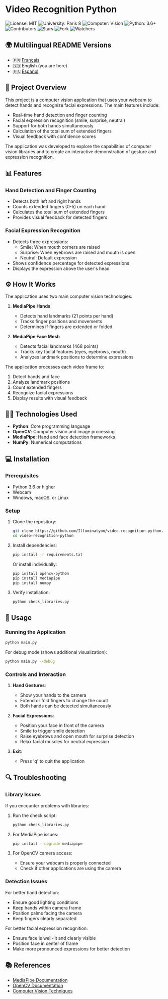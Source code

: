 # Video Recognition Python

![License: MIT](https://img.shields.io/badge/License-MIT-yellow.svg)
![University: Paris 8](https://img.shields.io/badge/University-Paris%208-blue)
![Computer: Vision](https://img.shields.io/badge/Computer-Vision-orange)
![Python: 3.6+](https://img.shields.io/badge/Python-3.6+-red)
![Contributors](https://img.shields.io/badge/Contributors-1-brightgreen)
![Stars](https://img.shields.io/badge/Stars-0-lightgrey)
![Fork](https://img.shields.io/badge/Forks-0-lightgrey)
![Watchers](https://img.shields.io/badge/Watchers-0-lightgrey)

## 🌍 Multilingual README Versions

- 🇫🇷 [Français](README.fr.md)
- 🇬🇧 English (you are here)
- 🇪🇸 [Español](README.es.md)

## 📘 Project Overview

This project is a computer vision application that uses your webcam to detect hands and recognize facial expressions. The main features include:

- Real-time hand detection and finger counting
- Facial expression recognition (smile, surprise, neutral)
- Support for both hands simultaneously
- Calculation of the total sum of extended fingers
- Visual feedback with confidence scores

The application was developed to explore the capabilities of computer vision libraries and to create an interactive demonstration of gesture and expression recognition.

## 📊 Features

### Hand Detection and Finger Counting
- Detects both left and right hands
- Counts extended fingers (0-5) on each hand
- Calculates the total sum of extended fingers
- Provides visual feedback for detected fingers

### Facial Expression Recognition
- Detects three expressions:
  - Smile: When mouth corners are raised
  - Surprise: When eyebrows are raised and mouth is open
  - Neutral: Default expression
- Shows confidence percentage for detected expressions
- Displays the expression above the user's head

## ⚙️ How It Works

The application uses two main computer vision technologies:

1. **MediaPipe Hands**
   - Detects hand landmarks (21 points per hand)
   - Tracks finger positions and movements
   - Determines if fingers are extended or folded

2. **MediaPipe Face Mesh**
   - Detects facial landmarks (468 points)
   - Tracks key facial features (eyes, eyebrows, mouth)
   - Analyzes landmark positions to determine expressions

The application processes each video frame to:
1. Detect hands and face
2. Analyze landmark positions
3. Count extended fingers
4. Recognize facial expressions
5. Display results with visual feedback

## 🧑‍💻 Technologies Used

- **Python**: Core programming language
- **OpenCV**: Computer vision and image processing
- **MediaPipe**: Hand and face detection frameworks
- **NumPy**: Numerical computations

## 💻 Installation

### Prerequisites
- Python 3.6 or higher
- Webcam
- Windows, macOS, or Linux

### Setup

1. Clone the repository:
   ```bash
   git clone https://github.com/Illuminatyon/video-recognition-python.git
   cd video-recognition-python
   ```

2. Install dependencies:
   ```bash
   pip install -r requirements.txt
   ```

   Or install individually:
   ```bash
   pip install opencv-python
   pip install mediapipe
   pip install numpy
   ```

3. Verify installation:
   ```bash
   python check_libraries.py
   ```

## 📝 Usage

### Running the Application

```bash
python main.py
```

For debug mode (shows additional visualization):
```bash
python main.py --debug
```

### Controls and Interaction

1. **Hand Gestures**:
   - Show your hands to the camera
   - Extend or fold fingers to change the count
   - Both hands can be detected simultaneously

2. **Facial Expressions**:
   - Position your face in front of the camera
   - Smile to trigger smile detection
   - Raise eyebrows and open mouth for surprise detection
   - Relax facial muscles for neutral expression

3. **Exit**:
   - Press 'q' to quit the application

## 🔍 Troubleshooting

### Library Issues

If you encounter problems with libraries:

1. Run the check script:
   ```bash
   python check_libraries.py
   ```

2. For MediaPipe issues:
   ```bash
   pip install --upgrade mediapipe
   ```

3. For OpenCV camera access:
   - Ensure your webcam is properly connected
   - Check if other applications are using the camera

### Detection Issues

For better hand detection:
- Ensure good lighting conditions
- Keep hands within camera frame
- Position palms facing the camera
- Keep fingers clearly separated

For better facial expression recognition:
- Ensure face is well-lit and clearly visible
- Position face in center of frame
- Make more pronounced expressions for better detection

## 📚 References

- [MediaPipe Documentation](https://google.github.io/mediapipe/)
- [OpenCV Documentation](https://docs.opencv.org/)
- [Computer Vision Techniques](https://opencv.org/)
